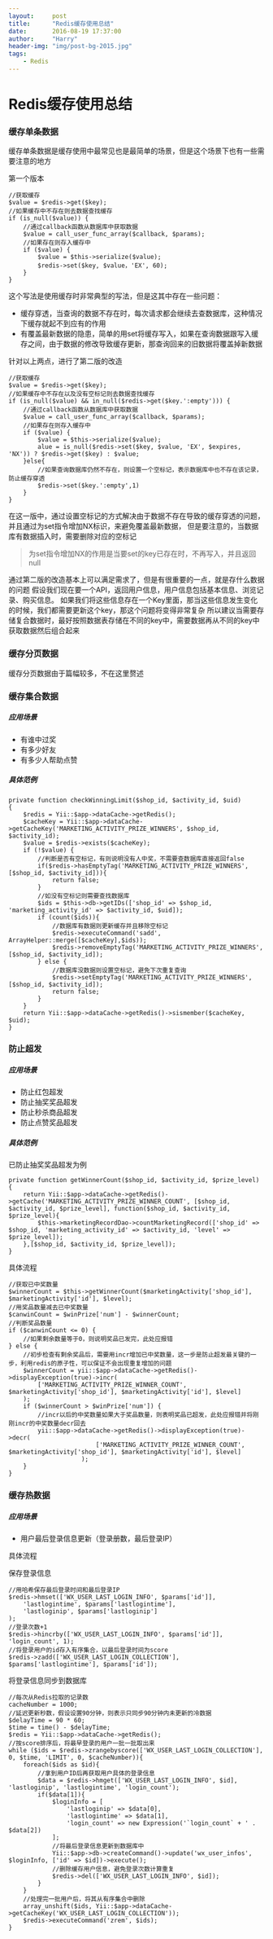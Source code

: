 ```yaml
---
layout:     post
title:      "Redis缓存使用总结"
date:       2016-08-19 17:37:00
author:     "Harry"
header-img: "img/post-bg-2015.jpg"
tags:
    - Redis
---
```


# Redis缓存使用总结

### 缓存单条数据

缓存单条数据是缓存使用中最常见也是最简单的场景，但是这个场景下也有一些需要注意的地方

第一个版本

	//获取缓存
	$value = $redis->get($key);
	//如果缓存中不存在则去数据查找缓存
    if (is_null($value)) {
		//通过callback函数从数据库中获取数据
        $value = call_user_func_array($callback, $params);
		//如果存在则存入缓存中
        if ($value) {
            $value = $this->serialize($value);
            $redis->set($key, $value，'EX', 60);
        }
    }

这个写法是使用缓存时非常典型的写法，但是这其中存在一些问题：

- 缓存穿透，当查询的数据不存在时，每次请求都会继续去查数据库，这种情况下缓存就起不到应有的作用
- 有覆盖最新数据的隐患，简单的用set将缓存写入，如果在查询数据跟写入缓存之间，由于数据的修改导致缓存更新，那查询回来的旧数据将覆盖掉新数据

针对以上两点，进行了第二版的改造

	//获取缓存
	$value = $redis->get($key);
	//如果缓存中不存在以及没有空标记则去数据查找缓存
    if (is_null($value) && in_null($redis->get($key.':empty'))) {
		//通过callback函数从数据库中获取数据
        $value = call_user_func_array($callback, $params);
		//如果存在则存入缓存中
        if ($value) {
            $value = $this->serialize($value);
            alue = is_null($redis->set($key, $value, 'EX', $expires, 'NX')) ? $redis->get($key) : $value;
        }else{
			//如果查询数据库仍然不存在，则设置一个空标记，表示数据库中也不存在该记录，防止缓存穿透
			$redis->set($key.':empty',1)
		}
    }

在这一版中，通过设置空标记的方式解决由于数据不存在导致的缓存穿透的问题，并且通过为set指令增加NX标识，来避免覆盖最新数据，
但是要注意的，当数据库有数据插入时，需要删除对应的空标记

> 为set指令增加NX的作用是当要set的key已存在时，不再写入，并且返回null

通过第二版的改造基本上可以满足需求了，但是有很重要的一点，就是存什么数据的问题
假设我们现在要一个API，返回用户信息，用户信息包括基本信息、浏览记录、购买信息。
如果我们将这些信息存在一个Key里面，那当这些信息发生变化的时候，我们都需要更新这个key，那这个问题将变得非常复杂
所以建议当需要存储复合数据时，最好按照数据表存储在不同的key中，需要数据再从不同的key中获取数据然后组合起来

### 缓存分页数据

缓存分页数据由于篇幅较多，不在这里赘述

### 缓存集合数据

##### 应用场景

- 有谁中过奖
- 有多少好友
- 有多少人帮助点赞

##### 具体范例

	private function checkWinningLimit($shop_id, $activity_id, $uid)
	{
	    $redis = Yii::$app->dataCache->getRedis();
	    $cacheKey = Yii::$app->dataCache->getCacheKey('MARKETING_ACTIVITY_PRIZE_WINNERS', $shop_id, $activity_id);
	    $value = $redis->exists($cacheKey);
	    if (!$value) {
	        //判断是否有空标记，有则说明没有人中奖，不需要查数据库直接返回false
	        if($redis->hasEmptyTag('MARKETING_ACTIVITY_PRIZE_WINNERS', [$shop_id, $activity_id])){
	            return false;
	        }
	        //如没有空标记则需要查找数据库
	        $ids = $this->db->getIDs(['shop_id' => $shop_id, 'marketing_activity_id' => $activity_id, $uid]);
	        if (count($ids)){
	            //数据库有数据则更新缓存并且移除空标记
	            $redis->executeCommand('sadd', ArrayHelper::merge([$cacheKey],$ids));
	            $redis->removeEmptyTag('MARKETING_ACTIVITY_PRIZE_WINNERS', [$shop_id, $activity_id]);
	        } else {
	            //数据库没数据则设置空标记，避免下次重复查询
	            $redis->setEmptyTag('MARKETING_ACTIVITY_PRIZE_WINNERS', [$shop_id, $activity_id]);
	            return false;
	        }
	    }
	    return Yii::$app->dataCache->getRedis()->sismember($cacheKey, $uid);
	}

### 防止超发

##### 应用场景

- 防止红包超发
- 防止抽奖奖品超发
- 防止秒杀商品超发
- 防止点赞奖品超发

##### 具体范例

已防止抽奖奖品超发为例


    private function getWinnerCount($shop_id, $activity_id, $prize_level)
    {
        return Yii::$app->dataCache->getRedis()->getCache('MARKETING_ACTIVITY_PRIZE_WINNER_COUNT', [$shop_id, $activity_id, $prize_level], function($shop_id, $activity_id, $prize_level){
            $this->marketingRecordDao->countMarketingRecord(['shop_id' => $shop_id, 'marketing_activity_id' => $activity_id, 'level' => $prize_level]);
        },[$shop_id, $activity_id, $prize_level]);
    }

具体流程

	//获取已中奖数量
	$winnerCount = $this->getWinnerCount($marketingActivity['shop_id'], $marketingActivity['id'], $level);
	//用奖品数量减去已中奖数量
	$canwinCount = $winPrize['num'] - $winnerCount;
	//判断奖品数量
	if ($canwinCount <= 0) {
	    //如果剩余数量等于0，则说明奖品已发完，此处应报错
	} else {
	    //初步检查有剩余奖品后，需要用incr增加已中奖数量，这一步是防止超发最关键的一步，利用redis的原子性，可以保证不会出现重复增加的问题
	    $winnerCount = yii::$app->dataCache->getRedis()->displayException(true)->incr(
	        ['MARKETING_ACTIVITY_PRIZE_WINNER_COUNT', $marketingActivity['shop_id'], $marketingActivity['id'], $level]
	    );
	    if ($winnerCount > $winPrize['num']) {
	        //incr以后的中奖数量如果大于奖品数量，则表明奖品已超发，此处应报错并将刚刚incr的中奖数量decr回去
			yii::$app->dataCache->getRedis()->displayException(true)->decr(
                            ['MARKETING_ACTIVITY_PRIZE_WINNER_COUNT', $marketingActivity['shop_id'], $marketingActivity['id'], $level]
                        );
	    }
	}

### 缓存热数据

##### 应用场景

- 用户最后登录信息更新（登录册数，最后登录IP）


具体流程

保存登录信息

	//用哈希保存最后登录时间和最后登录IP
	$redis->hmset(['WX_USER_LAST_LOGIN_INFO', $params['id']],
	    'lastlogintime', $params['lastlogintime'],
	    'lastloginip', $params['lastloginip']
	);
	//登录次数+1
	$redis->hincrby(['WX_USER_LAST_LOGIN_INFO', $params['id']], 'login_count', 1);
	//将登录用户的id存入有序集合，以最后登录时间为score
	$redis->zadd(['WX_USER_LAST_LOGIN_COLLECTION'], $params['lastlogintime'], $params['id']);

将登录信息同步到数据库

	//每次从Redis拉取的记录数
	cacheNumber = 1000; 
	//延迟更新秒数，假设设置90分钟，则表示只同步90分钟内未更新的冷数据
    $delayTime = 90 * 60; 
    $time = time() - $delayTime;
    $redis = Yii::$app->dataCache->getRedis();
	//按score排序后，将最早登录的用户一批一批取出来
    while ($ids = $redis->zrangebyscore(['WX_USER_LAST_LOGIN_COLLECTION'], 0, $time, 'LIMIT', 0, $cacheNumber)){
        foreach($ids as $id){
			//拿到用户ID后再获取用户具体的登录信息
            $data = $redis->hmget(['WX_USER_LAST_LOGIN_INFO', $id], 'lastloginip', 'lastlogintime', 'login_count');
            if($data[1]){
                $loginInfo = [
                    'lastloginip' => $data[0],
                    'lastlogintime' => $data[1],
                    'login_count' => new Expression('`login_count` + ' . $data[2])
                ];
				//将最后登录信息更新到数据库中
                Yii::$app->db->createCommand()->update('wx_user_infos', $loginInfo, ['id' => $id])->execute();
				//删除缓存用户信息，避免登录次数计算重复                
				$redis->del(['WX_USER_LAST_LOGIN_INFO', $id]);
            }
        }
		//处理完一批用户后，将其从有序集合中删除
        array_unshift($ids, Yii::$app->dataCache->getCacheKey('WX_USER_LAST_LOGIN_COLLECTION'));
        $redis->executeCommand('zrem', $ids);
    }